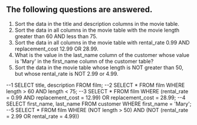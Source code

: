 ## The following questions are answered.
1) Sort the data in the title and description columns in the movie table.
2) Sort the data in all columns in the movie table with the movie length greater than 60 AND less than 75.
3) Sort the data in all columns in the movie table with rental_rate 0.99 AND replacement_cost 12.99 OR 28.99.
4) What is the value in the last_name column of the customer whose value is 'Mary' in the first_name column of the customer table?
5) Sort the data in the movie table whose length is NOT greater than 50, but whose rental_rate is NOT 2.99 or 4.99.

--1
SELECT title, description FROM film;
--2
SELECT * FROM film 
WHERE length > 60 AND length < 75;
--3
SELECT * FROM film 
WHERE (rental_rate = 0.99 AND replacement_cost = 12.99) OR replacement_cost = 28.99;
--4
SELECT first_name, last_name FROM customer
WHERE first_name = 'Mary';
--5
SELECT * FROM film 
WHERE (NOT length > 50) AND (NOT (rental_rate = 2.99 OR rental_rate = 4.99))
